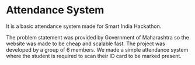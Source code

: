 # Attendance System

It is a basic attendance system made for Smart India Hackathon.

The problem statement was provided by Government of Maharashtra so the website was made to be cheap and scalable fast.
The project was developed by a group of 6 members.
We made a simple attendance system where the student is required to scan their ID card to be marked present.

